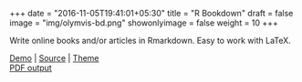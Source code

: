 +++
date = "2016-11-05T19:41:01+05:30"
title = "R Bookdown"
draft = false
image = "img/olymvis-bd.png"
showonlyimage = false
weight = 10
+++

Write online books and/or articles in Rmarkdown. Easy to work with LaTeX. 

[Demo](https://olymvis-bookdown.hongtaoh.com/) | [Source](https://github.com/hongtaoh/olymvis-bookdown) | [Theme](https://bookdown.org/yihui/bookdown/)\
[PDF output](https://olymvis-bookdown.hongtaoh.com/olymvis-bookdown.pdf)

<!--more-->


